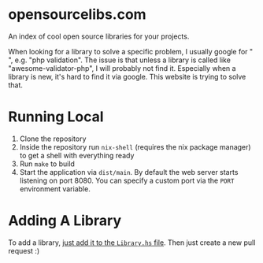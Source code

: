 # opensourcelibs.com
An index of cool open source libraries for your projects.

When looking for a library to solve a specific problem, I usually google for "<the platform> <the problem>", e.g. "php validation". The issue is that unless a library is called like "awesome-validator-php", I will probably not find it. Especially when a library is new, it's hard to find it via google. This website is trying to solve that.

# Running Local
1. Clone the repository
2. Inside the repository run `nix-shell` (requires the nix package manager) to get a shell with everything ready
3. Run `make` to build
4. Start the application via `dist/main`. By default the web server starts listening on port 8080. You can specify a custom port via the `PORT` environment variable.

# Adding A Library
To add a library, [just add it to the `Library.hs` file](https://github.com/mpscholten/opensourcelibs.com/edit/master/src/Library.hs#L31). Then just create a new pull request :)

<br>
<br>
<br>
<br>
<br>
<br>
<br>

